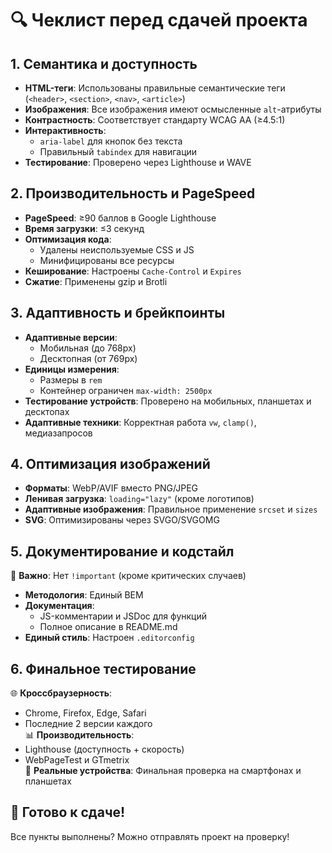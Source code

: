 # 🔍 Чеклист перед сдачей проекта

## 1. Семантика и доступность
- **HTML-теги**: Использованы правильные семантические теги (`<header>`, `<section>`, `<nav>`, `<article>`)  
- **Изображения**: Все изображения имеют осмысленные `alt`-атрибуты  
- **Контрастность**: Соответствует стандарту WCAG AA (≥4.5:1)  
- **Интерактивность**:  
   - `aria-label` для кнопок без текста  
   - Правильный `tabindex` для навигации  
- **Тестирование**: Проверено через Lighthouse и WAVE  

## 2. Производительность и PageSpeed
- **PageSpeed**: ≥90 баллов в Google Lighthouse  
- **Время загрузки**: ≤3 секунд  
- **Оптимизация кода**:  
   - Удалены неиспользуемые CSS и JS  
   - Минифицированы все ресурсы  
- **Кеширование**: Настроены `Cache-Control` и `Expires`  
- **Сжатие**: Применены gzip и Brotli  

## 3. Адаптивность и брейкпоинты
- **Адаптивные версии**:  
   - Мобильная (до 768px)  
   - Десктопная (от 769px)  
- **Единицы измерения**:  
   - Размеры в `rem`  
   - Контейнер ограничен `max-width: 2500px`  
- **Тестирование устройств**: Проверено на мобильных, планшетах и десктопах  
- **Адаптивные техники**: Корректная работа `vw`, `clamp()`, медиазапросов  

## 4. Оптимизация изображений
- **Форматы**: WebP/AVIF вместо PNG/JPEG  
- **Ленивая загрузка**: `loading="lazy"` (кроме логотипов)  
- **Адаптивные изображения**: Правильное применение `srcset` и `sizes`  
- **SVG**: Оптимизированы через SVGO/SVGOMG  

## 5. Документирование и кодстайл
🚫 **Важно**: Нет `!important` (кроме критических случаев)  
- **Методология**: Единый BEM  
- **Документация**:  
   - JS-комментарии и JSDoc для функций  
   - Полное описание в README.md  
- **Единый стиль**: Настроен `.editorconfig`  

## 6. Финальное тестирование
🌐 **Кроссбраузерность**:  
   - Chrome, Firefox, Edge, Safari  
   - Последние 2 версии каждого  
📊 **Производительность**:  
   - Lighthouse (доступность + скорость)  
   - WebPageTest и GTmetrix  
📱 **Реальные устройства**: Финальная проверка на смартфонах и планшетах  

## 🚀 Готово к сдаче!  
Все пункты выполнены? Можно отправлять проект на проверку!